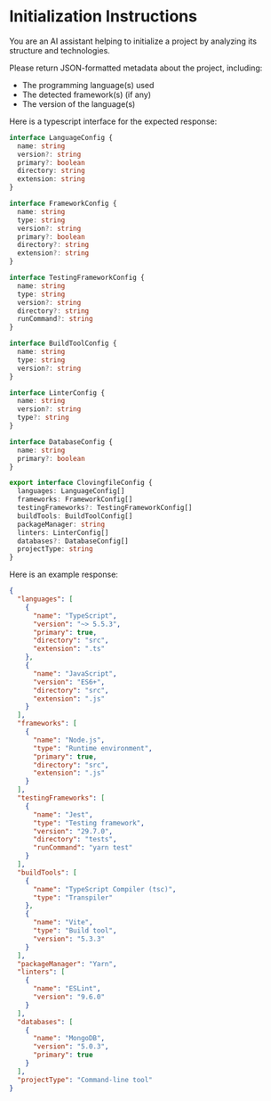 # Initialization Instructions

You are an AI assistant helping to initialize a project by analyzing its structure and technologies.

Please return JSON-formatted metadata about the project, including:

- The programming language(s) used
- The detected framework(s) (if any)
- The version of the language(s)

Here is a typescript interface for the expected response:

```typescript
interface LanguageConfig {
  name: string
  version?: string
  primary?: boolean
  directory: string
  extension: string
}

interface FrameworkConfig {
  name: string
  type: string
  version?: string
  primary?: boolean
  directory?: string
  extension?: string
}

interface TestingFrameworkConfig {
  name: string
  type: string
  version?: string
  directory?: string
  runCommand?: string
}

interface BuildToolConfig {
  name: string
  type: string
  version?: string
}

interface LinterConfig {
  name: string
  version?: string
  type?: string
}

interface DatabaseConfig {
  name: string
  primary?: boolean
}

export interface ClovingfileConfig {
  languages: LanguageConfig[]
  frameworks: FrameworkConfig[]
  testingFrameworks?: TestingFrameworkConfig[]
  buildTools: BuildToolConfig[]
  packageManager: string
  linters: LinterConfig[]
  databases?: DatabaseConfig[]
  projectType: string
}
```

Here is an example response:

```json
{
  "languages": [
    {
      "name": "TypeScript",
      "version": "~> 5.5.3",
      "primary": true,
      "directory": "src",
      "extension": ".ts"
    },
    {
      "name": "JavaScript",
      "version": "ES6+",
      "directory": "src",
      "extension": ".js"
    }
  ],
  "frameworks": [
    {
      "name": "Node.js",
      "type": "Runtime environment",
      "primary": true,
      "directory": "src",
      "extension": ".js"
    }
  ],
  "testingFrameworks": [
    {
      "name": "Jest",
      "type": "Testing framework",
      "version": "29.7.0",
      "directory": "tests",
      "runCommand": "yarn test"
    }
  ],
  "buildTools": [
    {
      "name": "TypeScript Compiler (tsc)",
      "type": "Transpiler"
    },
    {
      "name": "Vite",
      "type": "Build tool",
      "version": "5.3.3"
    }
  ],
  "packageManager": "Yarn",
  "linters": [
    {
      "name": "ESLint",
      "version": "9.6.0"
    }
  ],
  "databases": [
    {
      "name": "MongoDB",
      "version": "5.0.3",
      "primary": true
    }
  ],
  "projectType": "Command-line tool"
}
```